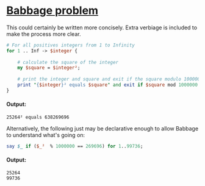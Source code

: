 [1]: https://rosettacode.org/wiki/Babbage_problem

# [Babbage problem][1]

This could certainly be written more concisely. Extra verbiage is included to make the process more clear.

```perl
# For all positives integers from 1 to Infinity
for 1 .. Inf -> $integer {
 
    # calculate the square of the integer
    my $square = $integer²;
 
    # print the integer and square and exit if the square modulo 1000000 is equal to 269696
    print "{$integer}² equals $square" and exit if $square mod 1000000 == 269696;
}
```

#### Output:
```
25264² equals 638269696
```


Alternatively, the following just may be declarative enough to allow Babbage to understand what's going on:

```perl
say $_ if ($_²  % 1000000 == 269696) for 1..99736;
```

#### Output:
```
25264
99736
```